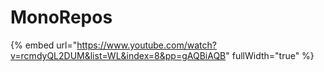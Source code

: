 # MonoRepos

{% embed url="https://www.youtube.com/watch?v=rcmdyQL2DUM&list=WL&index=8&pp=gAQBiAQB" fullWidth="true" %}
